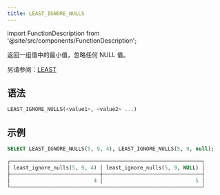 ```yaml
---
title: LEAST_IGNORE_NULLS
---
```

import FunctionDescription from '@site/src/components/FunctionDescription';

<FunctionDescription description="Introduced or updated: v1.2.738"/>

返回一组值中的最小值，忽略任何 NULL 值。

另请参阅：[LEAST](least.md)

## 语法

```sql
LEAST_IGNORE_NULLS(<value1>, <value2> ...)
```

## 示例

```sql
SELECT LEAST_IGNORE_NULLS(5, 9, 4), LEAST_IGNORE_NULLS(5, 9, null);
```

```sql
┌──────────────────────────────────────────────────────────────┐
│ least_ignore_nulls(5, 9, 4) │ least_ignore_nulls(5, 9, NULL) │
├─────────────────────────────┼────────────────────────────────┤
│                           4 │                              5 │
└──────────────────────────────────────────────────────────────┘
```